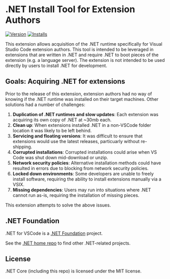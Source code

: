 # .NET Install Tool for Extension Authors

[![Version](https://vsmarketplacebadge.apphb.com/version/ms-dotnettools.vscode-dotnet-runtime.svg)](https://marketplace.visualstudio.com/items?itemName=ms-dotnettools.vscode-dotnet-runtime) [![Installs](https://vsmarketplacebadge.apphb.com/installs-short/ms-dotnettools.vscode-dotnet-runtime.svg)](https://marketplace.visualstudio.com/items?itemName=ms-dotnettools.vscode-dotnet-runtime)

This extension allows acquisition of the .NET runtime specifically for Visual Studio Code extension authors. This tool is intended to be leveraged in extensions that are written in .NET and require .NET to boot pieces of the extension (e.g. a language server). The extension is not intended to be used directly by users to install .NET for development.

## Goals: Acquiring .NET for extensions

Prior to the release of this extension, extension authors had no way of knowing if the .NET runtime was installed on their target machines. Other solutions had a number of challenges:

1. **Duplication of .NET runtimes and slow updates**: Each extension was acquiring its own copy of .NET at ~30mb each.
2. **Clean up**: When extensions installed .NET in a non-VSCode folder location it was likely to be left behind.
3. **Servicing and floating versions**: It was difficult to ensure that extensions would use the latest releases, particuarly without re-shipping.
4. **Corrupted installations**: Corrupted installations could arise when VS Code was shut down mid-download or unzip.
5. **Network security policies**: Alternative installation methods could have resulted in errors due to blocking from network security policies.
6. **Locked down environments**: Some developers are unable to freely install software, requiring the ability to install extensions manually via a VSIX.
7. **Missing dependencies**: Users may run into situations where .NET cannot run as-is, requiring the installation of missing pieces.

This extension attempts to solve the above issues.

## .NET Foundation

.NET for VSCode is a [.NET Foundation](https://www.dotnetfoundation.org/projects) project.

See the [.NET home repo](https://github.com/Microsoft/dotnet) to find other .NET-related projects.

## License

.NET Core (including this repo) is licensed under the MIT license.
